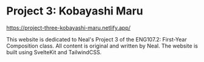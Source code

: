 # Project 3: Kobayashi Maru

https://project-three-kobayashi-maru.netlify.app/

This website is dedicated to Neal's Project 3 of the ENG107.2: First-Year Composition class. All content is original and written by Neal. The website is built using SvelteKit and TailwindCSS.
